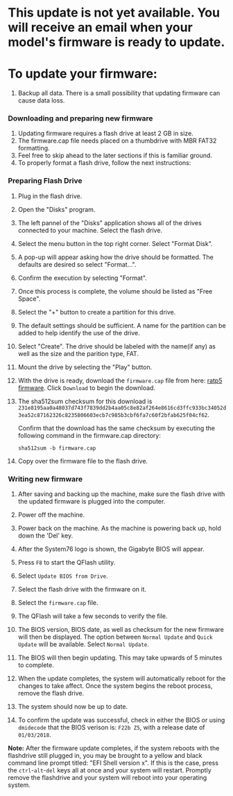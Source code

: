 # This update is not yet available. You will receive an email when your model's firmware is ready to update.

# To update your firmware:

1. Backup all data. There is a small possibility that updating firmware can cause data loss.

### Downloading and preparing new firmware
1. Updating firmware requires a flash drive at least 2 GB in size.
2. The firmware.cap file needs placed on a thumbdrive with MBR FAT32 formatting.
3. Feel free to skip ahead to the later sections if this is familiar ground.
4. To properly format a flash drive, follow the next instructions:

### Preparing Flash Drive
1. Plug in the flash drive.
2. Open the "Disks" program.
4. The left pannel of the "Disks" application shows all of the drives connected to your machine. Select the flash drive.
5. Select the menu button in the top right corner. Select "Format Disk".
6. A pop-up will appear asking how the drive should be formatted. The defaults are desired so select "Format...".
7. Confirm the execution by selecting "Format".
8. Once this process is complete, the volume should be listed as "Free Space".
9. Select the "+" button to create a partition for this drive.
10. The default settings should be sufficient. A name for the partition can be added to help identify the use of the drive.
11. Select "Create". The drive should be labeled with the name(if any) as well as the size and the parition type, FAT.
13. Mount the drive by selecting the "Play" button.
14. With the drive is ready, download the `firmware.cap` file from here: [ratp5 firmware](https://github.com/system76/firmware-desktop/blob/master/ratp5/firmware.cap). Click `Download` to begin the download.

15. The sha512sum checksum for this download is 
```231e8195aa0a48037d743f7839dd2b4aa05c8e82af264e8616cd3ffc933bc34052d3ea52c87162326c8235806603ecb7c985b3cbf6fa7c60f2bfab625f04cf62```.

    Confirm that the download has the same checksum by executing the following command in the firmware.cap directory:

    `sha512sum -b firmware.cap`

16. Copy over the firmware file to the flash drive.

### Writing new firmware
1. After saving and backing up the machine, make sure the flash drive with the updated firmware is plugged into the computer.
2. Power off the machine.
3. Power back on the machine. As the machine is powering back up, hold down the 'Del' key.
4. After the System76 logo is shown, the Gigabyte BIOS will appear. 
5. Press `F8` to start the QFlash utility.
6. Select `Update BIOS from Drive`.
7. Select the flash drive with the firmware on it.
8. Select the `firmware.cap` file.
9. The QFlash will take a few seconds to verify the file. 
10. The BIOS version, BIOS date, as well as checksum for the new firmware will then be displayed. The option between `Normal Update` and `Quick Update` will be available. Select `Normal Update`. 
11. The BIOS will then begin updating. This may take upwards of 5 minutes to complete. 
12. When the update completes, the system will automatically reboot for the changes to take affect. Once the system begins the reboot process, remove the flash drive. 
13. The system should now be up to date.

14. To confirm the update was successful, check in either the BIOS or using `dmidecode` that the BIOS verison is: `F22b Z5`, with a release date of `01/03/2018`. 

**Note:**
After the firmware update completes, if the system reboots with the flashdrive still plugged in, you may be brought to a yellow and black command line prompt titled: "EFI Shell version x". If this is the case, press the `ctrl`-`alt`-`del` keys all at once and your system will restart. Promptly remove the flashdrive and your system will reboot into your operating system.

